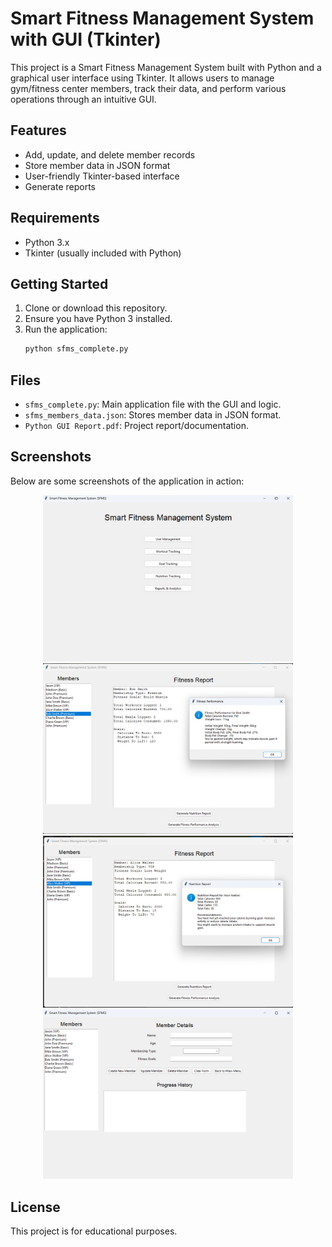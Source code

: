 # Smart Fitness Management System with GUI (Tkinter)

This project is a Smart Fitness Management System built with Python and a graphical user interface using Tkinter. It allows users to manage gym/fitness center members, track their data, and perform various operations through an intuitive GUI.

## Features

- Add, update, and delete member records
- Store member data in JSON format
- User-friendly Tkinter-based interface
- Generate reports

## Requirements

- Python 3.x
- Tkinter (usually included with Python)

## Getting Started

1. Clone or download this repository.
2. Ensure you have Python 3 installed.
3. Run the application:
   ```bash
   python sfms_complete.py
   ```

## Files

- `sfms_complete.py`: Main application file with the GUI and logic.
- `sfms_members_data.json`: Stores member data in JSON format.
- `Python GUI Report.pdf`: Project report/documentation.

## Screenshots

Below are some screenshots of the application in action:

<p align="center">
   <img src="media/screenshot1.jpg" alt="Screenshot 1" width="400"/>
   <img src="media/screenshot2.jpg" alt="Screenshot 2" width="400"/>
   <img src="media/screenshot3.jpg" alt="Screenshot 3" width="400"/>
   <img src="media/screenshot4.jpg" alt="Screenshot 4" width="400"/>
</p>

## License

This project is for educational purposes.
